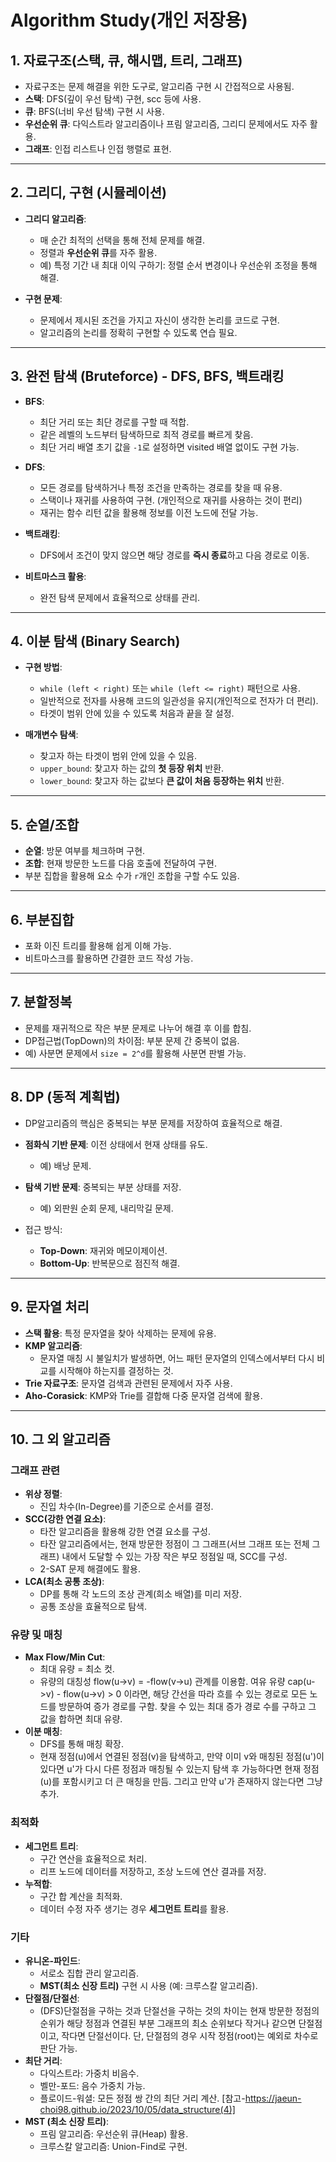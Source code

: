 # Algorithm Study(개인 저장용)

## **1. 자료구조(스택, 큐, 해시맵, 트리, 그래프)**

- 자료구조는 문제 해결을 위한 도구로, 알고리즘 구현 시 간접적으로 사용됨.
- **스택**: DFS(깊이 우선 탐색) 구현, scc 등에 사용.
- **큐**: BFS(너비 우선 탐색) 구현 시 사용.
- **우선순위 큐**: 다익스트라 알고리즘이나 프림 알고리즘, 그리디 문제에서도 자주 활용.
- **그래프**: 인접 리스트나 인접 행렬로 표현.

---

## **2. 그리디, 구현 (시뮬레이션)**

- **그리디 알고리즘**:

  - 매 순간 최적의 선택을 통해 전체 문제를 해결.
  - 정렬과 **우선순위 큐**를 자주 활용.
  - 예) 특정 기간 내 최대 이익 구하기: 정렬 순서 변경이나 우선순위 조정을 통해 해결.

- **구현 문제**:
  - 문제에서 제시된 조건을 가지고 자신이 생각한 논리를 코드로 구현.
  - 알고리즘의 논리를 정확히 구현할 수 있도록 연습 필요.

---

## **3. 완전 탐색 (Bruteforce) - DFS, BFS, 백트래킹**

- **BFS**:

  - 최단 거리 또는 최단 경로를 구할 때 적합.
  - 같은 레벨의 노드부터 탐색하므로 최적 경로를 빠르게 찾음.
  - 최단 거리 배열 초기 값을 `-1`로 설정하면 visited 배열 없이도 구현 가능.

- **DFS**:

  - 모든 경로를 탐색하거나 특정 조건을 만족하는 경로를 찾을 때 유용.
  - 스택이나 재귀를 사용하여 구현. (개인적으로 재귀를 사용하는 것이 편리)
  - 재귀는 함수 리턴 값을 활용해 정보를 이전 노드에 전달 가능.

- **백트래킹**:

  - DFS에서 조건이 맞지 않으면 해당 경로를 **즉시 종료**하고 다음 경로로 이동.

- **비트마스크 활용**:
  - 완전 탐색 문제에서 효율적으로 상태를 관리.

---

## **4. 이분 탐색 (Binary Search)**

- **구현 방법**:

  - `while (left < right)` 또는 `while (left <= right)` 패턴으로 사용.
  - 일반적으로 전자를 사용해 코드의 일관성을 유지(개인적으로 전자가 더 편리).
  - 타겟이 범위 안에 있을 수 있도록 처음과 끝을 잘 설정.

- **매개변수 탐색**:
  - 찾고자 하는 타겟이 범위 안에 있을 수 있음.
  - `upper_bound`: 찾고자 하는 값의 **첫 등장 위치** 반환.
  - `lower_bound`: 찾고자 하는 값보다 **큰 값이 처음 등장하는 위치** 반환.

---

## **5. 순열/조합**

- **순열**: 방문 여부를 체크하며 구현.
- **조합**: 현재 방문한 노드를 다음 호출에 전달하여 구현.
- 부분 집합을 활용해 요소 수가 `r`개인 조합을 구할 수도 있음.

---

## **6. 부분집합**

- 포화 이진 트리를 활용해 쉽게 이해 가능.
- 비트마스크를 활용하면 간결한 코드 작성 가능.

---

## **7. 분할정복**

- 문제를 재귀적으로 작은 부분 문제로 나누어 해결 후 이를 합침.
- DP접근법(TopDown)의 차이점: 부분 문제 간 중복이 없음.
- 예) 사분면 문제에서 `size = 2^d`를 활용해 사분면 판별 가능.

---

## **8. DP (동적 계획법)**

- DP알고리즘의 핵심은 중복되는 부분 문제를 저장하여 효율적으로 해결.
- **점화식 기반 문제**: 이전 상태에서 현재 상태를 유도.

  - 예) 배낭 문제.

- **탐색 기반 문제**: 중복되는 부분 상태를 저장.

  - 예) 외판원 순회 문제, 내리막길 문제.

- 접근 방식:
  - **Top-Down**: 재귀와 메모이제이션.
  - **Bottom-Up**: 반복문으로 점진적 해결.

---

## **9. 문자열 처리**

- **스택 활용**: 특정 문자열을 찾아 삭제하는 문제에 유용.
- **KMP 알고리즘**:
  - 문자열 매칭 시 불일치가 발생하면, 어느 패턴 문자열의 인덱스에서부터 다시 비교를 시작해야 하는지를 결정하는 것.
- **Trie 자료구조**: 문자열 검색과 관련된 문제에서 자주 사용.
- **Aho-Corasick**: KMP와 Trie를 결합해 다중 문자열 검색에 활용.

---

## **10. 그 외 알고리즘**

### **그래프 관련**

- **위상 정렬**:
  - 진입 차수(In-Degree)를 기준으로 순서를 결정.
- **SCC(강한 연결 요소)**:
  - 타잔 알고리즘을 활용해 강한 연결 요소를 구성.
  - 타잔 알고리즘에서는, 현재 방문한 정점이 그 그래프(서브 그래프 또는 전체 그래프) 내에서 도달할 수 있는 가장 작은 부모 정점일 때, SCC를 구성.
  - 2-SAT 문제 해결에도 활용.
- **LCA(최소 공통 조상)**:
  - DP를 통해 각 노드의 조상 관계(희소 배열)를 미리 저장.
  - 공통 조상을 효율적으로 탐색.

### **유량 및 매칭**

- **Max Flow/Min Cut**:
  - 최대 유량 = 최소 컷.
  - 유량의 대칭성 flow(u->v) = -flow(v->u) 관계를 이용함. 여유 유량 cap(u->v) - flow(u->v) > 0 이라면, 해당 간선을 따라 흐를 수 있는 경로로 모든 노드를 방문하여 증가 경로를 구함. 찾을 수 있는 최대 증가 경로 수를 구하고 그 값을 합하면 최대 유량.
- **이분 매칭**:
  - DFS를 통해 매칭 확장.
  - 현재 정점(u)에서 연결된 정점(v)을 탐색하고, 만약 이미 v와 매칭된 정점(u')이 있다면 u'가 다시 다른 정점과 매칭될 수 있는지 탐색 후 가능하다면 현재 정점(u)를 포함시키고 더 큰 매칭을 만듬. 그리고 만약 u'가 존재하지 않는다면 그냥 추가.

### **최적화**

- **세그먼트 트리**:
  - 구간 연산을 효율적으로 처리.
  - 리프 노드에 데이터를 저장하고, 조상 노드에 연산 결과를 저장.
- **누적합**:
  - 구간 합 계산을 최적화.
  - 데이터 수정 자주 생기는 경우 **세그먼트 트리**를 활용.

### **기타**

- **유니온-파인드**:
  - 서로소 집합 관리 알고리즘.
  - **MST(최소 신장 트리)** 구현 시 사용 (예: 크루스칼 알고리즘).
- **단절점/단절선**:
  - (DFS)단절점을 구하는 것과 단절선을 구하는 것의 차이는 현재 방문한 정점의 순위가 해당 정점과 연결된 부분 그래프의 최소 순위보다 작거나 같으면 단절점이고, 작다면 단절선이다. 단, 단절점의 경우 시작 정점(root)는 예외로 차수로 판단 가능.
- **최단 거리**:
  - 다익스트라: 가중치 비음수.
  - 벨만-포드: 음수 가중치 가능.
  - 플로이드-워셜: 모든 정점 쌍 간의 최단 거리 계산.
    [참고-https://jaeun-choi98.github.io/2023/10/05/data_structure(4)] <br>
- **MST (최소 신장 트리)**:
  - 프림 알고리즘: 우선순위 큐(Heap) 활용.
  - 크루스칼 알고리즘: Union-Find로 구현.
